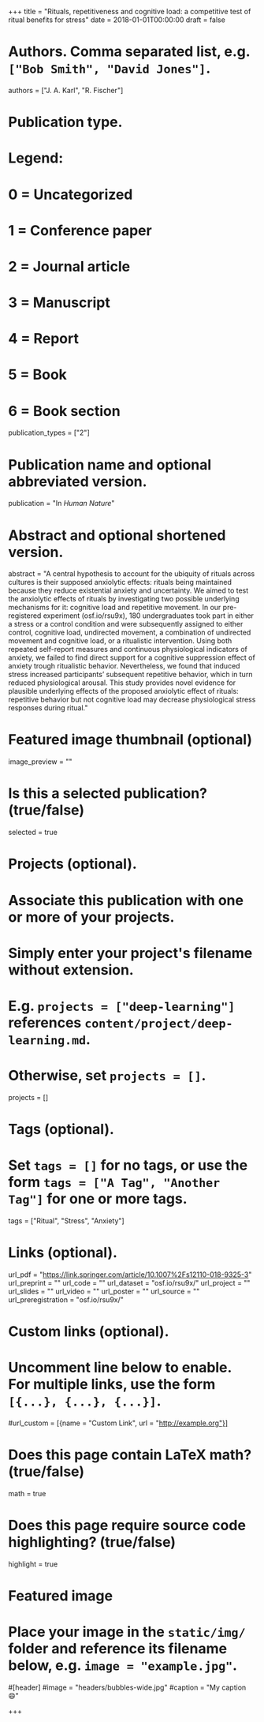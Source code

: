 +++
title = "Rituals, repetitiveness and cognitive load: a competitive test of ritual benefits for stress"
date = 2018-01-01T00:00:00
draft = false

# Authors. Comma separated list, e.g. `["Bob Smith", "David Jones"]`.
authors = ["J. A. Karl", "R. Fischer"]

# Publication type.
# Legend:
# 0 = Uncategorized
# 1 = Conference paper
# 2 = Journal article
# 3 = Manuscript
# 4 = Report
# 5 = Book
# 6 = Book section
publication_types = ["2"]

# Publication name and optional abbreviated version.
publication = "In *Human Nature*"

# Abstract and optional shortened version.
abstract = "A central hypothesis to account for the ubiquity of rituals across cultures is their supposed anxiolytic effects: rituals being maintained because they reduce existential anxiety and uncertainty. We aimed to test the anxiolytic effects of rituals by investigating two possible underlying mechanisms for it: cognitive load and repetitive movement. In our pre-registered experiment (osf.io/rsu9x), 180 undergraduates took part in either a stress or a control condition and were subsequently assigned to either control, cognitive load, undirected movement, a combination of undirected movement and cognitive load, or a ritualistic intervention. Using both repeated self-report measures and continuous physiological indicators of anxiety, we failed to find direct support for a cognitive suppression effect of anxiety trough ritualistic behavior. Nevertheless, we found that induced stress increased participants’ subsequent repetitive behavior, which in turn reduced physiological arousal. This study provides novel evidence for plausible underlying effects of the proposed anxiolytic effect of rituals: repetitive behavior but not cognitive load may decrease physiological stress responses during ritual."

# Featured image thumbnail (optional)
image_preview = ""

# Is this a selected publication? (true/false)
selected = true

# Projects (optional).
#   Associate this publication with one or more of your projects.
#   Simply enter your project's filename without extension.
#   E.g. `projects = ["deep-learning"]` references `content/project/deep-learning.md`.
#   Otherwise, set `projects = []`.
projects = []

# Tags (optional).
#   Set `tags = []` for no tags, or use the form `tags = ["A Tag", "Another Tag"]` for one or more tags.
tags = ["Ritual", "Stress", "Anxiety"]

# Links (optional).
url_pdf = "https://link.springer.com/article/10.1007%2Fs12110-018-9325-3"
url_preprint = ""
url_code = ""
url_dataset = "osf.io/rsu9x/"
url_project = ""
url_slides = ""
url_video = ""
url_poster = ""
url_source = ""
url_preregistration = "osf.io/rsu9x/"

# Custom links (optional).
#   Uncomment line below to enable. For multiple links, use the form `[{...}, {...}, {...}]`.
#url_custom = [{name = "Custom Link", url = "http://example.org"}]

# Does this page contain LaTeX math? (true/false)
math = true

# Does this page require source code highlighting? (true/false)
highlight = true

# Featured image
# Place your image in the `static/img/` folder and reference its filename below, e.g. `image = "example.jpg"`.
#[header]
#image = "headers/bubbles-wide.jpg"
#caption = "My caption :smile:"

+++
